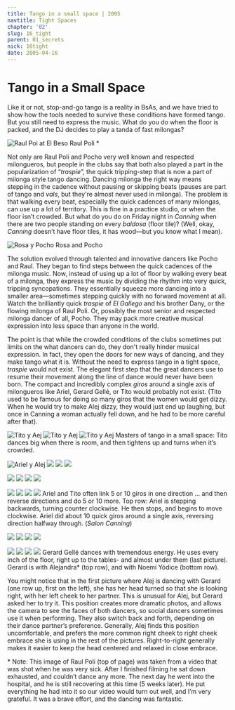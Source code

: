 ```yaml
---
title: Tango in a small space | 2005
navtitle: Tight Spaces
chapter: '02'
slug: 16_tight
parent: 01_secrets
nick: 16tight
date: 2005-04-16
---
```


# Tango in a Small Space

Like it or not, stop-and-go tango is a reality in BsAs, and we have tried to show how the tools needed to survive these conditions have formed tango. But you still need to express the music. What do you do when the floor is packed, and the DJ decides to play a tanda of fast milongas?

![Raul Poi at El Beso](/2_pics/16tightspace/image001.jpg)
Raul Poli \*

Not only are Raul Poli and Pocho very well known and respected milongueros, but people in the clubs say that both also played a part in the popularization of “_traspie_”, the quick tripping-step that is now a part of milonga style tango dancing. Dancing milonga the right way means stepping in the cadence without pausing or skipping beats (pauses are part of tango and _vals_, but they're almost never used in milonga). The problem is that walking every beat, especially the quick cadences of many milongas, can use up a lot of territory. This is fine in a practice studio, or when the floor isn’t crowded. But what do you do on Friday night in _Canning_ when there are two people standing on every _baldosa_ (floor tile)? (Well, okay, _Canning_ doesn’t have floor tiles, it has wood—but you know what I mean).

![Rosa y Pocho](/2_pics/16tightspace/image002.jpg)
Rosa and Pocho

The solution evolved through talented and innovative dancers like Pocho and Raul. They began to find steps between the quick cadences of the milonga music. Now, instead of using up a lot of floor by walking every beat of a milonga, they express the music by dividing the rhythm into very quick, tripping syncopations. They essentially squeeze more dancing into a smaller area—sometimes stepping quickly with no forward movement at all. Watch the brilliantly quick _traspie_ of _El Gallego_ and his brother Dany, or the flowing milonga of Raul Poli. Or, possibly the most senior and respected milonga dancer of all, Pocho. They may pack more creative musical expression into less space than anyone in the world.

The point is that while the crowded conditions of the clubs sometimes put limits on the what dancers can do, they don't really hinder musical expression. In fact, they open the doors for new ways of dancing, and they make tango what it is. Without the need to express tango in a tight space, _traspie_ would not exist. The elegant first step that the great dancers use to resume their movement along the line of dance would never have been born. The compact and incredibly complex _giros_ around a single axis of milongueros like Ariel, Gerard Gellé, or Tito would probably not exist. (Tito used to be famous for doing so many giros that the women would get dizzy. When he would try to make Alej dizzy, they would just end up laughing, but once in Canning a woman actually fell down, and he had to be more careful after that).

![Tito y Aej](/2_pics/16tightspace/image004.jpg)
![Tito y Aej](/2_pics/16tightspace/image006.jpg)
![Tito y Aej](/2_pics/16tightspace/image008.jpg)
Masters of tango in a small space: Tito dances big when there is room, and then tightens up and turns when it’s crowded.

![Ariel y Alej](/2_pics/16tightspace/image026.jpg)
![](/2_pics/16tightspace/image028.jpg)
![](/2_pics/16tightspace/image030.jpg)
![](/2_pics/16tightspace/image032.jpg)

![](/2_pics/16tightspace/image034.jpg)
![](/2_pics/16tightspace/image036.jpg)
![](/2_pics/16tightspace/image038.jpg)
![](/2_pics/16tightspace/image040.jpg)

![](/2_pics/16tightspace/image042.jpg)
![](/2_pics/16tightspace/image044.jpg)
![](/2_pics/16tightspace/image044.jpg)
![](/2_pics/16tightspace/image048.jpg)
Ariel and Tito often link 5 or 10 giros in one direction ... and then reverse directions and do 5 or 10 more.
Top row: Ariel is stepping backwards, turning counter clockwise. He then stops, and begins to move clockwise.
Ariel did about 10 quick giros around a single axis, reversing direction halfway through. (_Salon Canning_)

![](/2_pics/16tightspace/image009.jpg)
![](/2_pics/16tightspace/image011.jpg)
![](/2_pics/16tightspace/image013.jpg)
![](/2_pics/16tightspace/image015.jpg)

![](/2_pics/16tightspace/image017.jpg)
![](/2_pics/16tightspace/image019.jpg)
![](/2_pics/16tightspace/image021.jpg)
![](/2_pics/16tightspace/image023.jpg)
Gerard Gellé dances with tremendous energy. He uses every inch of the floor, right up to the tables- and almost under them (last picture).  Gerard is with Alejandra\* (top row), and with Noemí Yódice (bottom row).

You might notice that in the first picture where Alej is dancing with Gerard (one row up, first on the left), she has her head turned so that she is looking right, with her left cheek to her partner. This is unusual for Alej, but Gerard asked her to try it. This position creates more dramatic photos, and allows the camera to see the faces of both dancers, so social dancers sometimes use it when performing. They also switch back and forth, depending on their dance partner’s preference. Generally, Alej finds this position uncomfortable, and prefers the more common right cheek to right cheek embrace she is using in the rest of the pictures. Right-to-right generally makes it easier to keep the head centered and relaxed in close embrace.

\* Note: This image of Raul Poli (top of page) was taken from a video that was shot when he was very sick. After I finished filming he sat down exhausted, and couldn’t dance any more. The next day he went into the hospital, and he is still recovering at this time (5 weeks later). He put everything he had into it so our video would turn out well, and I’m very grateful. It was a brave effort, and the dancing was fantastic.
